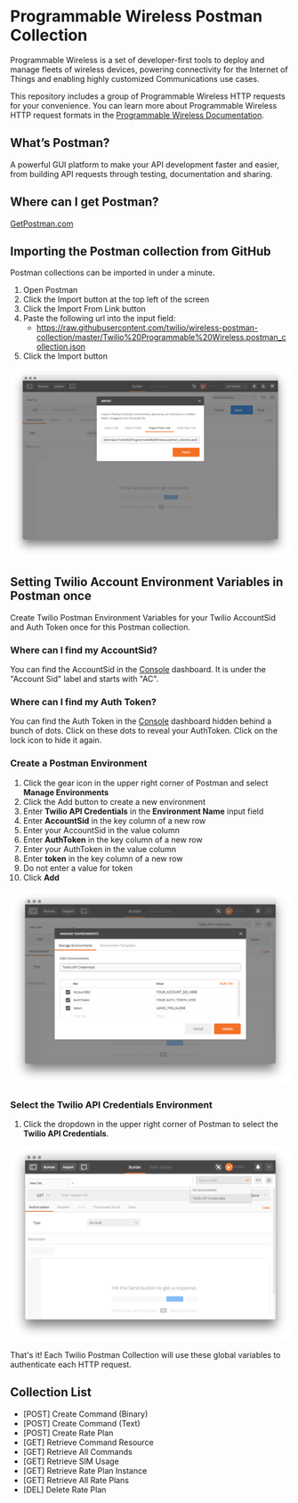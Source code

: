 # Programmable Wireless Postman Collection

Programmable Wireless is a set of developer-first tools to deploy and manage fleets of wireless devices, powering connectivity for the Internet of Things and enabling highly customized Communications use cases.

This repository includes a group of Programmable Wireless HTTP requests for your convenience. You can learn more about Programmable Wireless HTTP request formats in the [Programmable Wireless Documentation](https://www.twilio.com/docs/api/wireless).

## What’s Postman?
A powerful GUI platform to make your API development faster and easier, from building API requests through testing, documentation and sharing.

## Where can I get Postman?
[GetPostman.com](https://www.getpostman.com/)

## Importing the Postman collection from GitHub
Postman collections can be imported in under a minute.
1. Open Postman
2. Click the Import button at the top left of the screen
3. Click the Import From Link button
4. Paste the following url into the input field:
    * https://raw.githubusercontent.com/twilio/wireless-postman-collection/master/Twilio%20Programmable%20Wireless.postman_collection.json
5. Click the Import button

![Postman Import](screenshots/postman.png)

## Setting Twilio Account Environment Variables in Postman once
Create Twilio Postman Environment Variables for your Twilio AccountSid and Auth Token once for this Postman collection.

### Where can I find my AccountSid?
You can find the AccountSid in the [Console](https://www.twilio.com/console/) dashboard. It is under the "Account Sid" label and starts with "AC".

### Where can I find my Auth Token?
You can find the Auth Token in the [Console](https://www.twilio.com/console/) dashboard hidden behind a bunch of dots. Click on these dots to reveal your AuthToken. Click on the lock icon to hide it again.

### Create a Postman Environment
1. Click the gear icon in the upper right corner of Postman and select **Manage Environments**
2. Click the Add button to create a new environment
3. Enter **Twilio API Credentials** in the **Environment Name** input field
4. Enter **AccountSid** in the key column of a new row
5. Enter your AccountSid in the value column
6. Enter **AuthToken** in the key column of a new row
7. Enter your AuthToken in the value column
8. Enter **token** in the key column of a new row
9. Do not enter a value for token
10. Click **Add**

![Postman Import](screenshots/environment-credentials.png)

### Select the Twilio API Credentials Environment
1. Click the dropdown in the upper right corner of Postman to select the **Twilio API Credentials**.

![Postman Import](screenshots/select-environment.png)

That's it! Each Twilio Postman Collection will use these global variables to authenticate each HTTP request.

## Collection List
* [POST] Create Command (Binary)
* [POST] Create Command (Text)
* [POST] Create Rate Plan
* [GET] Retrieve Command Resource
* [GET] Retrieve All Commands
* [GET] Retrieve SIM Usage
* [GET] Retrieve Rate Plan Instance
* [GET] Retrieve All Rate Plans
* [DEL] Delete Rate Plan
